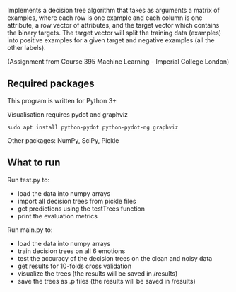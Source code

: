 Implements a decision tree algorithm that takes as arguments a matrix of examples, where each row is
one example and each column is one attribute, a row vector of attributes, and the target vector
which contains the binary targets. The target vector will split the training data (examples) into
positive examples for a given target and negative examples (all the other labels).

(Assignment from Course 395 Machine Learning - Imperial College London)

## Required packages
This program is written for Python 3+

Visualisation requires pydot and graphviz
```
sudo apt install python-pydot python-pydot-ng graphviz
```
Other packages: NumPy, SciPy, Pickle

## What to run
Run test.py to:
 * load the data into numpy arrays
 * import all decision trees from pickle files
 * get predictions using the testTrees function
 * print the evaluation metrics

Run main.py to:
 * load the data into numpy arrays
 * train decision trees on all 6 emotions
 * test the accuracy of the decision trees on the clean and noisy data
 * get results for 10-folds cross validation
 * visualize the trees (the results will be saved in /results)
 * save the trees as .p files (the results will be saved in /results)
